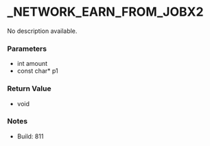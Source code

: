 # _NETWORK_EARN_FROM_JOBX2

No description available.

### Parameters
* int amount
* const char* p1

### Return Value
* void

### Notes
* Build: 811


